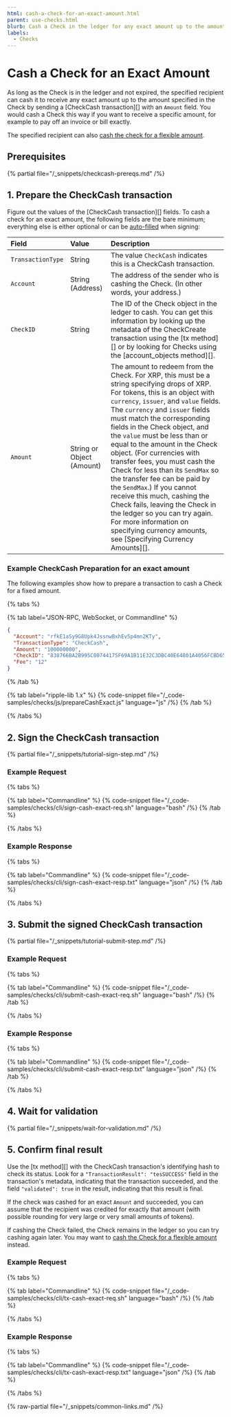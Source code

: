 ```yaml
---
html: cash-a-check-for-an-exact-amount.html
parent: use-checks.html
blurb: Cash a Check in the ledger for any exact amount up to the amount it specifies.
labels:
  - Checks
---
```

# Cash a Check for an Exact Amount

As long as the Check is in the ledger and not expired, the specified recipient can cash it to receive any exact amount up to the amount specified in the Check by sending a [CheckCash transaction][] with an `Amount` field. You would cash a Check this way if you want to receive a specific amount, for example to pay off an invoice or bill exactly.

The specified recipient can also [cash the check for a flexible amount](cash-a-check-for-a-flexible-amount.md).

## Prerequisites

{% partial file="/_snippets/checkcash-prereqs.md" /%} 

## 1. Prepare the CheckCash transaction

Figure out the values of the [CheckCash transaction][] fields. To cash a check for an exact amount, the following fields are the bare minimum; everything else is either optional or can be [auto-filled](../../../references/protocol/transactions/common-fields.md#auto-fillable-fields) when signing:

| Field             | Value                     | Description                  |
|:------------------|:--------------------------|:-----------------------------|
| `TransactionType` | String                    | The value `CheckCash` indicates this is a CheckCash transaction. |
| `Account`         | String (Address)          | The address of the sender who is cashing the Check. (In other words, your address.) |
| `CheckID`         | String                    | The ID of the Check object in the ledger to cash. You can get this information by looking up the metadata of the CheckCreate transaction using the [tx method][] or by looking for Checks using the [account_objects method][]. |
| `Amount`          | String or Object (Amount) | The amount to redeem from the Check. For XRP, this must be a string specifying drops of XRP. For tokens, this is an object with `currency`, `issuer`, and `value` fields. The `currency` and `issuer` fields must match the corresponding fields in the Check object, and the `value` must be less than or equal to the amount in the Check object. (For currencies with transfer fees, you must cash the Check for less than its `SendMax` so the transfer fee can be paid by the `SendMax`.) If you cannot receive this much, cashing the Check fails, leaving the Check in the ledger so you can try again. For more information on specifying currency amounts, see [Specifying Currency Amounts][]. |


### Example CheckCash Preparation for an exact amount

The following examples show how to prepare a transaction to cash a Check for a fixed amount.

{% tabs %}

{% tab label="JSON-RPC, WebSocket, or Commandline" %}
```json
{
  "Account": "rfkE1aSy9G8Upk4JssnwBxhEv5p4mn2KTy",
  "TransactionType": "CheckCash",
  "Amount": "100000000",
  "CheckID": "838766BA2B995C00744175F69A1B11E32C3DBC40E64801A4056FCBD657F57334",
  "Fee": "12"
}
```
{% /tab %}

{% tab label="ripple-lib 1.x" %}
{% code-snippet file="/_code-samples/checks/js/prepareCashExact.js" language="js" /%}
{% /tab %}

{% /tabs %}

## 2. Sign the CheckCash transaction

{% partial file="/_snippets/tutorial-sign-step.md" /%} 

### Example Request

{% tabs %}

{% tab label="Commandline" %}
{% code-snippet file="/_code-samples/checks/cli/sign-cash-exact-req.sh" language="bash" /%}
{% /tab %}

{% /tabs %}


### Example Response

{% tabs %}

{% tab label="Commandline" %}
{% code-snippet file="/_code-samples/checks/cli/sign-cash-exact-resp.txt" language="json" /%}
{% /tab %}

{% /tabs %}


## 3. Submit the signed CheckCash transaction

{% partial file="/_snippets/tutorial-submit-step.md" /%} 

### Example Request

{% tabs %}

{% tab label="Commandline" %}
{% code-snippet file="/_code-samples/checks/cli/submit-cash-exact-req.sh" language="bash" /%}
{% /tab %}

{% /tabs %}


### Example Response

{% tabs %}

{% tab label="Commandline" %}
{% code-snippet file="/_code-samples/checks/cli/submit-cash-exact-resp.txt" language="json" /%}
{% /tab %}

{% /tabs %}

## 4. Wait for validation

{% partial file="/_snippets/wait-for-validation.md" /%} 

## 5. Confirm final result

Use the [tx method][] with the CheckCash transaction's identifying hash to check its status. Look for a `"TransactionResult": "tesSUCCESS"` field in the transaction's metadata, indicating that the transaction succeeded, and the field `"validated": true` in the result, indicating that this result is final.

If the check was cashed for an exact `Amount` and succeeded, you can assume that the recipient was credited for exactly that amount (with possible rounding for very large or very small amounts of tokens).

If cashing the Check failed, the Check remains in the ledger so you can try cashing again later. You may want to [cash the Check for a flexible amount](cash-a-check-for-a-flexible-amount.md) instead.

### Example Request

{% tabs %}

{% tab label="Commandline" %}
{% code-snippet file="/_code-samples/checks/cli/tx-cash-exact-req.sh" language="bash" /%}
{% /tab %}

{% /tabs %}


### Example Response

{% tabs %}

{% tab label="Commandline" %}
{% code-snippet file="/_code-samples/checks/cli/tx-cash-exact-resp.txt" language="json" /%}
{% /tab %}

{% /tabs %}

{% raw-partial file="/_snippets/common-links.md" /%}
